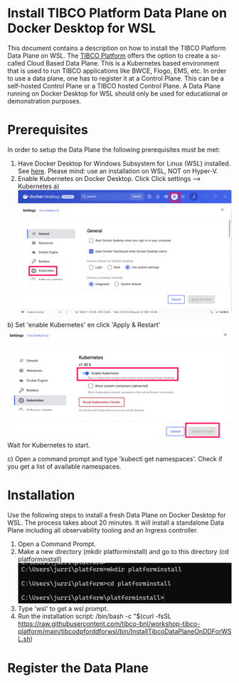 # Install TIBCO Platform Data Plane on Docker Desktop for WSL

This document contains a description on how to install the TIBCO Platform Data Plane on WSL. 
The [TIBCO Platform](https://docs.tibco.com/products/tibco-control-plane-1-3-0) offers the option to create a so-called Cloud Based Data Plane. This is a Kubernetes based environment that is used to run TIBCO applications like BWCE, Flogo, EMS, etc. 
In order to use a data plane, one has to register it at a Control Plane. This can be a self-hosted Control Plane or a TIBCO hosted Control Plane.
A Data Plane running on Docker Desktop for WSL should only be used for educational or demonstration purposes. 


# Prerequisites
In order to setup the Data Plane the following prerequisites must be met:
1) Have Docker Desktop for Windows Subsystem for Linux (WSL) installed. See [here](https://docs.docker.com/desktop/setup/install/windows-install/). Please mind: use an installation on WSL, NOT on Hyper-V.
2) Enable Kubernetes on Docker Desktop. Click Click settings --> Kubernetes
a) ![](pics/DockerDesktop1.png)

b) Set 'enable Kubernetes' en click 'Apply & Restart'
![](pics/DockerDesktop2.png)
Wait for Kubernetes to start.

c) Open a command prompt and type 'kubectl get namespaces'. 
Check if you get a list of available namespaces.

# Installation
Use the following steps to install a fresh Data Plane on Docker Desktop for WSL. The process takes about 20 minutes. It will install a standalone Data Plane including all observability tooling and an Ingress controller.
1) Open a Command Prompt.
2) Make a new directory (mkdir platforminstall) and go to this directory (cd platforminstall)
![](pics/platforminstall.png)
3) Type 'wsl' to get a wsl prompt.
4) Run the installation script: /bin/bash -c "$(curl -fsSL https://raw.githubusercontent.com/tibco-bnl/workshop-tibco-platform/main/tibcodpforddforwsl/bin/InstallTibcoDataPlaneOnDDForWSL.sh)

# Register the Data Plane


